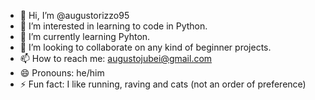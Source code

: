 - 👋 Hi, I’m @augustorizzo95
- 👀 I’m interested in learning to code in Python.
- 🌱 I’m currently learning Pyhton.
- 💞️ I’m looking to collaborate on any kind of beginner projects.
- 📫 How to reach me: augustojubei@gmail.com
- 😄 Pronouns: he/him
- ⚡ Fun fact: I like running, raving and cats (not an order of preference)

<!---
augustorizzo95/augustorizzo95 is a ✨ special ✨ repository because its `README.md` (this file) appears on your GitHub profile.
You can click the Preview link to take a look at your changes.
--->
